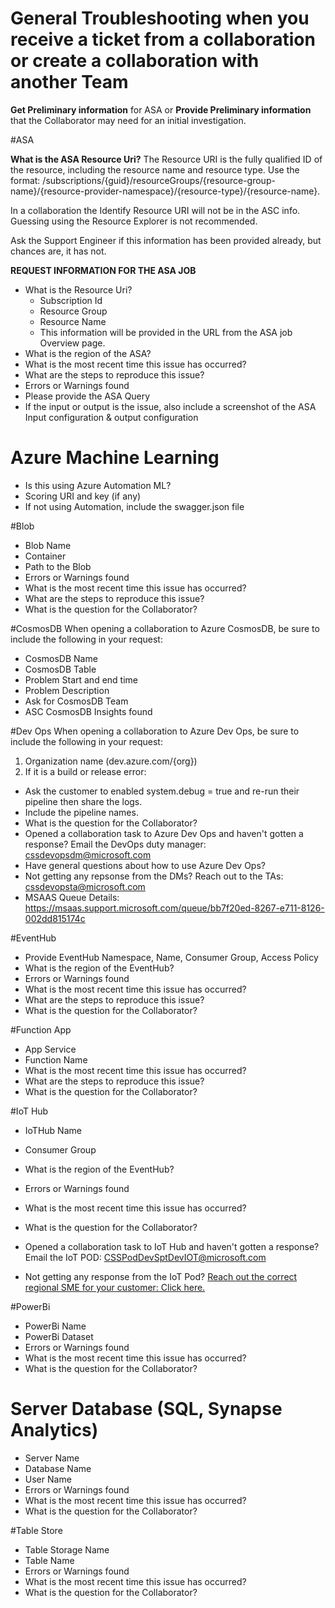 # General Troubleshooting when you receive a ticket from a collaboration or create a collaboration with another Team
**Get Preliminary information** for ASA or **Provide Preliminary information** that the Collaborator may need for an initial investigation.

#ASA

**What is the ASA Resource Uri?** 
The Resource URI is the fully qualified ID of the resource, including the resource name and resource type. Use the format: 
/subscriptions/{guid}/resourceGroups/{resource-group-name}/{resource-provider-namespace}/{resource-type}/{resource-name}. 

   In a collaboration the Identify Resource URI will not be in the ASC info.  Guessing using the Resource Explorer is not recommended. 

   Ask the Support Engineer if this information has been provided already, but chances are, it has not. 
 
**REQUEST INFORMATION FOR THE ASA JOB**
- What is the Resource Uri?
   - Subscription Id
   - Resource Group
   - Resource Name
   - This information will be provided in the URL from the ASA job Overview page.
- What is the region of the ASA?
- What is the most recent time this issue has occurred?
- What are the steps to reproduce this issue?
- Errors or Warnings found
- Please provide the ASA Query
- If the input or output is the issue, also include a screenshot of the ASA Input configuration & output configuration

# Azure Machine Learning
- Is this using Azure Automation ML? 
- Scoring URI and key (if any)
- If not using Automation, include the swagger.json file 

#Blob
- Blob Name
- Container
- Path to the Blob
- Errors or Warnings found
- What is the most recent time this issue has occurred?
- What are the steps to reproduce this issue?
- What is the question for the Collaborator?

#CosmosDB
When opening a collaboration to Azure CosmosDB, be sure to include the following in your request:
- CosmosDB Name
- CosmosDB Table
- Problem Start and end time
- Problem Description
- Ask for CosmosDB Team
- ASC CosmosDB Insights found

#Dev Ops
When opening a collaboration to Azure Dev Ops, be sure to include the following in your request:

1. Organization name (dev.azure.com/{org})
1. If it is a build or release error:
- Ask the customer to enabled system.debug = true and re-run their pipeline then share the logs.
- Include the pipeline names.
- What is the question for the Collaborator?
- Opened a collaboration task to Azure Dev Ops and haven't gotten a response?
Email the DevOps duty manager: cssdevopsdm@microsoft.com
- Have general questions about how to use Azure Dev Ops?
- Not getting any repsonse from the DMs?
Reach out to the TAs: cssdevopsta@microsoft.com
- MSAAS Queue Details:
https://msaas.support.microsoft.com/queue/bb7f20ed-8267-e711-8126-002dd815174c

#EventHub
- Provide EventHub Namespace, Name, Consumer Group, Access Policy
- What is the region of the EventHub?
- Errors or Warnings found
- What is the most recent time this issue has occurred?
- What are the steps to reproduce this issue?
- What is the question for the Collaborator?

#Function App
- App Service
- Function Name
- What is the most recent time this issue has occurred?
- What are the steps to reproduce this issue?
- What is the question for the Collaborator?

#IoT Hub
- IoTHub Name
- Consumer Group
- What is the region of the EventHub?
- Errors or Warnings found
- What is the most recent time this issue has occurred?
- What is the question for the Collaborator?
- Opened a collaboration task to IoT Hub and haven't gotten a response?
Email the IoT POD:
CSSPodDevSptDevIOT@microsoft.com

- Not getting any response from the IoT Pod?
[Reach out the correct regional SME for your customer: Click here.](https://dev.azure.com/Supportability/Big%20Data/_wiki/wikis/Big-Data.wiki/289430/Collaborations-IoT-Hub)  

#PowerBi
- PowerBi Name
- PowerBi Dataset
- Errors or Warnings found
- What is the most recent time this issue has occurred?
- What is the question for the Collaborator?

# Server Database (SQL, Synapse Analytics)
- Server Name
- Database Name
- User Name
- Errors or Warnings found
- What is the most recent time this issue has occurred?
- What is the question for the Collaborator?

#Table Store
- Table Storage Name
- Table Name
- Errors or Warnings found
- What is the most recent time this issue has occurred?
- What is the question for the Collaborator?


